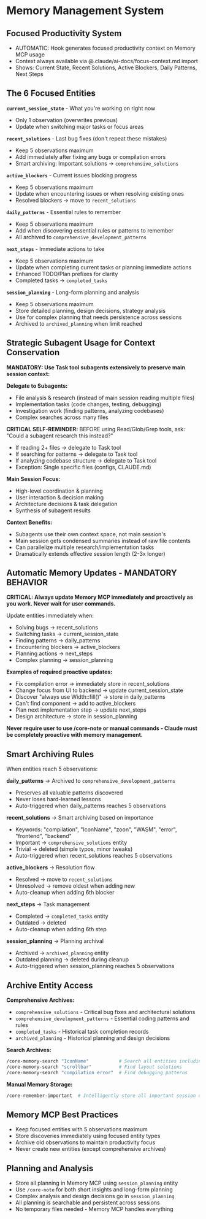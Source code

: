 # Memory Management System

## Focused Productivity System

- AUTOMATIC: Hook generates focused productivity context on Memory MCP usage
- Context always available via @.claude/ai-docs/focus-context.md import
- Shows: Current State, Recent Solutions, Active Blockers, Daily Patterns, Next Steps

## The 6 Focused Entities

**`current_session_state`** - What you're working on right now
- Only 1 observation (overwrites previous)
- Update when switching major tasks or focus areas

**`recent_solutions`** - Last bug fixes (don't repeat these mistakes)
- Keep 5 observations maximum
- Add immediately after fixing any bugs or compilation errors
- Smart archiving: Important solutions → `comprehensive_solutions`

**`active_blockers`** - Current issues blocking progress
- Keep 5 observations maximum
- Update when encountering issues or when resolving existing ones
- Resolved blockers → move to `recent_solutions`

**`daily_patterns`** - Essential rules to remember
- Keep 5 observations maximum
- Add when discovering essential rules or patterns to remember
- All archived to `comprehensive_development_patterns`

**`next_steps`** - Immediate actions to take
- Keep 5 observations maximum
- Update when completing current tasks or planning immediate actions
- Enhanced TODO/Plan prefixes for clarity
- Completed tasks → `completed_tasks`

**`session_planning`** - Long-form planning and analysis
- Keep 5 observations maximum
- Store detailed planning, design decisions, strategy analysis
- Use for complex planning that needs persistence across sessions
- Archived to `archived_planning` when limit reached

## Strategic Subagent Usage for Context Conservation

**MANDATORY: Use Task tool subagents extensively to preserve main session context:**

**Delegate to Subagents:**
- File analysis & research (instead of main session reading multiple files)
- Implementation tasks (code changes, testing, debugging)
- Investigation work (finding patterns, analyzing codebases)
- Complex searches across many files

**CRITICAL SELF-REMINDER:**
BEFORE using Read/Glob/Grep tools, ask: "Could a subagent research this instead?"
- If reading 2+ files → delegate to Task tool
- If searching for patterns → delegate to Task tool  
- If analyzing codebase structure → delegate to Task tool
- Exception: Single specific files (configs, CLAUDE.md)

**Main Session Focus:**
- High-level coordination & planning
- User interaction & decision making
- Architecture decisions & task delegation
- Synthesis of subagent results

**Context Benefits:**
- Subagents use their own context space, not main session's
- Main session gets condensed summaries instead of raw file contents
- Can parallelize multiple research/implementation tasks
- Dramatically extends effective session length (2-3x longer)

## Automatic Memory Updates - MANDATORY BEHAVIOR

**CRITICAL: Always update Memory MCP immediately and proactively as you work. Never wait for user commands.**

Update entities immediately when:
- Solving bugs → recent_solutions
- Switching tasks → current_session_state  
- Finding patterns → daily_patterns
- Encountering blockers → active_blockers
- Planning actions → next_steps
- Complex planning → session_planning

**Examples of required proactive updates:**
- Fix compilation error → immediately store in recent_solutions
- Change focus from UI to backend → update current_session_state
- Discover "always use Width::fill()" → store in daily_patterns
- Can't find component → add to active_blockers
- Plan next implementation step → update next_steps
- Design architecture → store in session_planning

**Never require user to use /core-note or manual commands - Claude must be completely proactive with memory management.**

## Smart Archiving Rules

When entities reach 5 observations:

**daily_patterns** → Archived to `comprehensive_development_patterns`
- Preserves all valuable patterns discovered
- Never loses hard-learned lessons
- Auto-triggered when daily_patterns reaches 5 observations

**recent_solutions** → Smart archiving based on importance
- Keywords: "compilation", "IconName", "zoon", "WASM", "error", "frontend", "backend"
- Important → `comprehensive_solutions` entity
- Trivial → deleted (simple typos, minor tweaks)
- Auto-triggered when recent_solutions reaches 5 observations

**active_blockers** → Resolution flow
- Resolved → move to `recent_solutions`
- Unresolved → remove oldest when adding new
- Auto-cleanup when adding 6th blocker

**next_steps** → Task management
- Completed → `completed_tasks` entity
- Outdated → deleted
- Auto-cleanup when adding 6th step

**session_planning** → Planning archival
- Archived → `archived_planning` entity
- Outdated planning → deleted during cleanup
- Auto-triggered when session_planning reaches 5 observations

## Archive Entity Access

**Comprehensive Archives:**
- `comprehensive_solutions` - Critical bug fixes and architectural solutions
- `comprehensive_development_patterns` - Essential coding patterns and rules
- `completed_tasks` - Historical task completion records
- `archived_planning` - Historical planning and design decisions

**Search Archives:**
```bash
/core-memory-search "IconName"           # Search all entities including archives
/core-memory-search "scrollbar"          # Find layout solutions
/core-memory-search "compilation error"  # Find debugging patterns
```

**Manual Memory Storage:**
```bash
/core-remember-important  # Intelligently store all important session discoveries
```

## Memory MCP Best Practices

- Keep focused entities with 5 observations maximum
- Store discoveries immediately using focused entity types
- Archive old observations to maintain productivity focus
- Never create new entities (except comprehensive archives)

## Planning and Analysis

- Store all planning in Memory MCP using `session_planning` entity
- Use `/core-note` for both short insights and long-form planning
- Complex analysis and design decisions go in `session_planning`
- All planning is searchable and persistent across sessions
- No temporary files needed - Memory MCP handles everything